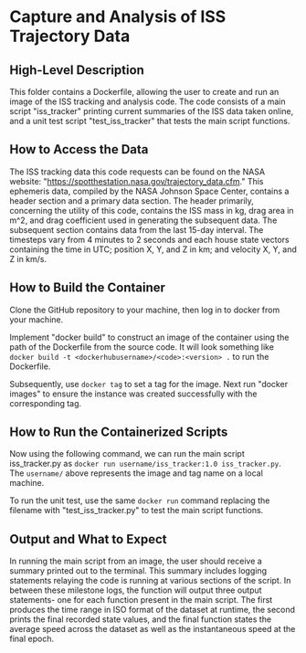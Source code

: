 # Capture and Analysis of ISS Trajectory Data 

## High-Level Description
This folder contains a Dockerfile, allowing the user to create and run an image of the ISS tracking and analysis code. The code consists of a main script "iss_tracker" printing current summaries of the ISS data taken online, and a unit test script "test_iss_tracker" that tests the main script functions. 

## How to Access the Data
The ISS tracking data this code requests can be found on the NASA website:
"https://spotthestation.nasa.gov/trajectory_data.cfm." This ephemeris data, compiled by the NASA Johnson Space Center, contains a header section and a primary data section. The header primarily, concerning the utility of this code, contains the ISS mass in kg, drag area in m^2, and drag coefficient used in generating the subsequent data. The subsequent section contains data from the last 15-day interval. The timesteps vary from 4 minutes to 2 seconds and each house state vectors containing the time in UTC; position X, Y, and Z in km; and velocity X, Y, and Z in km/s.

## How to Build the Container
Clone the GitHub repository to your machine, then log in to docker from your machine. 

Implement "docker build" to construct an image of the container using the path of the Dockerfile from the source code. It will look something like `docker build -t <dockerhubusername>/<code>:<version> .` to run the Dockerfile. 

Subsequently, use `docker tag` to set a tag for the image. Next run "docker images" to ensure the instance was created successfully with the corresponding tag.

## How to Run the Containerized Scripts
Now using the following command, we can run the main script iss_tracker.py as `docker run username/iss_tracker:1.0 iss_tracker.py`. The `username/` above represents the image and tag name on a local machine.

To run the unit test, use the same `docker run` command replacing the filename with "test_iss_tracker.py" to test the main script functions. 

## Output and What to Expect
In running the main script from an image, the user should receive a summary printed out to the terminal. This summary includes logging statements relaying the code is running at various sections of the script. In between these milestone logs, the function will output three output statements- one for each function present in the main script. The first produces the time range in ISO format of the dataset at runtime, the second prints the final recorded state values, and the final function states the average speed across the dataset as well as the instantaneous speed at the final epoch. 
